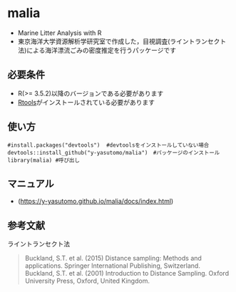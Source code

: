 # malia
- Marine Litter Analysis with R
- 東京海洋大学資源解析学研究室で作成した，目視調査(ライントランセクト法)による海洋漂流ごみの密度推定を行うパッケージです
## 必要条件
- R(>= 3.5.2)以降のバージョンである必要があります
-  [Rtools](https://cran.r-project.org/bin/windows/Rtools/)がインストールされている必要があります
## 使い方
```
#install.packages("devtools")  #devtoolsをインストールしていない場合
devtools::install_github("y-yasutomo/malia")　#パッケージのインストール
library(malia) #呼び出し
```
## マニュアル
- (https://y-yasutomo.github.io/malia/docs/index.html)

## 参考文献
ライントランセクト法
> Buckland, S.T. et al. (2015) Distance sampling: Methods and applications. Springer International Publishing, Switzerland.  
> Buckland, S.T. et al. (2001) Introduction to Distance Sampling. Oxford University Press, Oxford, United Kingdom. 
